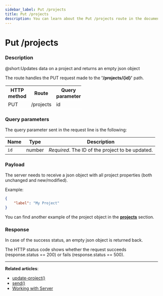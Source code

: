 ```yaml
---
sidebar_label: Put /projects
title: Put /projects
description: You can learn about the Put /projects route in the documentation of the DHTMLX JavaScript To Do List library. Browse developer guides and API reference, try out code examples and live demos, and download a free 30-day evaluation version of DHTMLX To Do List.
---
```


# Put /projects

### Description

@short:Updates data on a project and returns an empty json object

The route handles the PUT request made to the **'/projects/{id}'** path. 


<table style="border: 1px solid white; border-collapse: collapse; width:50%">
<thead style="border: 1px solid white; border-collapse: collapse;">
<th style="width:25%">HTTP method</th>
<th style="width:25%">Route</th>
<th style="width:25%">Query parameter</th>
</thead>
<tbody style="border: 1px solid white; border-collapse: collapse">
<tr>
<td>PUT</td>
<td>/projects</td>
<td>id</td>
</tr>
</tbody>
</table>

### Query parameters

The query parameter sent in the request line is the following:

| Name       | Type        | Description |
| ----------- | ----------- | ----------- |
| `id`       |  number   | *Required*. The ID of the project to be updated.|



### Payload

The server needs to receive a json object with all project properties (both unchanged and new/modified). 

Example:

~~~json
{
    "label": "My Project"
}
~~~

You can find another example of the project object in the [**projects**](api/configs/projects_config.md) section.



### Response

In case of the success status, an empty json object is returned back. 
  
The HTTP status code shows whether the request succeeds (response.status == 200) or fails (response.status == 500).

---

**Related articles**: 

- [update-project()](api/methods/updateproject_method.md)
- [send()](api/rest_api/methods/send_method.md)
- [Working with Server](guides/working_with_server.md)

